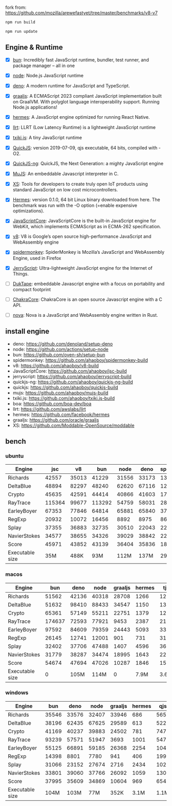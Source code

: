 fork from: https://github.com/mozilla/arewefastyet/tree/master/benchmarks/v8-v7

```bash
npm run build

npm run update
```

## Engine & Runtime

- [x] [bun](https://github.com/oven-sh/bun): Incredibly fast JavaScript runtime, bundler, test runner, and package manager – all in one
- [x] [node](https://github.com/nodejs/node): Node.js JavaScript runtime
- [x] [deno](https://github.com/denoland/deno): A modern runtime for JavaScript and TypeScript.
- [x] [graaljs](https://github.com/oracle/graaljs): A ECMAScript 2023 compliant JavaScript implementation built on GraalVM. With polyglot language interoperability support. Running Node.js applications!
- [x] [hermes](https://github.com/facebook/hermes): A JavaScript engine optimized for running React Native.
- [x] [llrt](https://github.com/awslabs/llrt): LLRT (Low Latency Runtime) is a lightweight JavaScript runtime
- [x] [txiki.js](https://github.com/saghul/txiki.js): A tiny JavaScript runtime
- [x] [QuickJS](https://bellard.org/quickjs/): version 2019-07-09, qjs executable, 64 bits, compiled with -O2.
- [x] [QuickJS-ng](https://github.com/quickjs-ng/quickjs): QuickJS, the Next Generation: a mighty JavaScript engine
- [x] [MuJS](https://github.com/ccxvii/mujs): An embeddable Javascript interpreter in C.
- [x] [XS](https://github.com/Moddable-OpenSource/moddable): Tools for developers to create truly open IoT products using standard JavaScript on low cost microcontrollers.
- [x] [Hermes](https://github.com/facebook/hermes): version 0.1.0, 64 bit Linux binary downloaded from here. The benchmark was run with the -O option (=enable expensive optimizations).
- [x] [JavaScriptCore](https://github.com/WebKit/webkit/tree/main/Source/JavaScriptCore): JavaScriptCore is the built-in JavaScript engine for WebKit, which implements ​ECMAScript as in ​ECMA-262 specification.
- [x] [v8](https://v8.dev/): V8 is Google’s open source high-performance JavaScript and WebAssembly engine
- [x] [spidermonkey](https://spidermonkey.dev/): SpiderMonkey is Mozilla’s JavaScript and WebAssembly Engine, used in Firefox
- [x] [JerryScript](https://github.com/jerryscript-project/jerryscript): Ultra-lightweight JavaScript engine for the Internet of Things.
- [ ] [DukTape](https://github.com/svaarala/duktape): embeddable Javascript engine with a focus on portability and compact footprint
- [ ] [ChakraCore](https://github.com/chakra-core/ChakraCore): ChakraCore is an open source Javascript engine with a C API.
- [ ] [nova](https://github.com/trynova/nova): Nova is a JavaScript and WebAssembly engine written in Rust.


## install engine

- deno: https://github.com/denoland/setup-deno
- node: https://github.com/actions/setup-node
- bun: https://github.com/oven-sh/setup-bun
- spidermonkey: https://github.com/ahaoboy/spidermonkey-build
- v8: https://github.com/ahaoboy/v8-build
- JavaScriptCore: https://github.com/ahaoboy/jsc-build
- jerryscript: https://github.com/ahaoboy/jerryscript-build
- quickjs-ng: https://github.com/ahaoboy/quickjs-ng-build
- quickjs: https://github.com/ahaoboy/quickjs-build
- mujs: https://github.com/ahaoboy/mujs-build
- txiki.js: https://github.com/ahaoboy/txiki.js-build
- boa: https://github.com/boa-dev/boa
- llrt: https://github.com/awslabs/llrt
- hermes: https://github.com/facebook/hermes
- graaljs: https://github.com/oracle/graaljs
- XS: https://github.com/Moddable-OpenSource/moddable


## bench

### ubuntu
| Engine | jsc | v8 | bun | node | deno | spidermonkey | graaljs | hermes | llrt | tjs | qjs | qjs(ng) | mujs | xst | boa | jerry |
| --- | --- | --- | --- | --- | --- | --- | --- | --- | --- | --- | --- | --- | --- | --- | --- | --- |
| Richards | 42557 | 35013 | 41229 | 31556 | 33173 | 13644 | 35433 | 1104 | 743 | 674 | 706 | 686 | 230 | 87.8 | 47.5 | 257 |
| DeltaBlue | 48894 | 82297 | 48240 | 62620 | 67116 | 12708 | 33204 | 1070 | 697 | 660 | 685 | 656 | 317 | 156 | 45.5 | 264 |
| Crypto | 45635 | 42591 | 44414 | 40866 | 41603 | 17700 | 16865 | 1368 | 808 | 613 | 752 | 612 | 183 | 288 | 56.9 | 282 |
| RayTrace | 115364 | 99677 | 113292 | 54759 | 58031 | 28137 | 4958 | 1581 | 1213 | 1115 | 921 | 1024 | 466 | 458 | 143 | 342 |
| EarleyBoyer | 67353 | 77846 | 64814 | 65881 | 65840 | 37699 | 34998 | 3390 | 1998 | 1758 | 1482 | 1453 | 474 | 329 | 145 | 0 |
| RegExp | 20932 | 10072 | 16456 | 8892 | 8975 | 8628 | 792 | 550 | 192 | 262 | 228 | 241 | 194 | 70.9 | 43.8 | 0 |
| Splay | 37355 | 36883 | 32735 | 30510 | 22043 | 22549 | 2870 | 3190 | 1834 | 1897 | 1669 | 1674 | 1096 | 415 | 161 | 0 |
| NavierStokes | 34577 | 38655 | 34326 | 39029 | 38842 | 22002 | 29799 | 1876 | 1448 | 1044 | 1352 | 1054 | 481 | 752 | 124 | 0 |
| Score | 45971 | 43852 | 43139 | 36404 | 35836 | 18536 | 11117 | 1520 | 921 | 852 | 843 | 804 | 363 | 245 | 82.9 | 0 |
| Executable size | 35M | 488K | 93M | 112M | 137M | 297M | 4.0K | 36M | 8.2M | 5.1M | 4.7M | 1.3M | 412K | 2.1M | 27M | 456K |
### macos
| Engine | bun | deno | node | graaljs | hermes | tjs | qjs(ng) | qjs | llrt | mujs | xst |
| --- | --- | --- | --- | --- | --- | --- | --- | --- | --- | --- | --- |
| Richards | 51562 | 42136 | 40318 | 28708 | 1266 | 1299 | 1307 | 1071 | 688 | 411 | 109 |
| DeltaBlue | 51632 | 98410 | 88433 | 34547 | 1150 | 1336 | 1213 | 1086 | 737 | 609 | 192 |
| Crypto | 65361 | 57149 | 55211 | 22751 | 1379 | 1218 | 1219 | 1259 | 651 | 314 | 379 |
| RayTrace | 174637 | 72593 | 77921 | 9453 | 2387 | 2189 | 1592 | 1183 | 1135 | 1007 | 625 |
| EarleyBoyer | 97592 | 84609 | 79359 | 24443 | 5093 | 3337 | 2658 | 2283 | 1926 | 1064 | 408 |
| RegExp | 26145 | 12741 | 12001 | 901 | 731 | 312 | 282 | 287 | 169 | 292 | 180 |
| Splay | 32402 | 37706 | 47488 | 1407 | 4596 | 3623 | 2396 | 2529 | 2115 | 851 | 407 |
| NavierStokes | 31779 | 38287 | 34474 | 18995 | 1643 | 2236 | 2173 | 2581 | 994 | 724 | 856 |
| Score | 54674 | 47694 | 47026 | 10287 | 1846 | 1581 | 1365 | 1284 | 843 | 592 | 326 |
| Executable size | 0 | 105M | 114M | 0 | 7.9M | 3.6M | 1.0M | 920K | 8.2M | 432K | 1.6M |
### windows
| Engine | bun | deno | node | graaljs | hermes | qjs | llrt | tjs | mujs | boa | qjs(ng) |
| --- | --- | --- | --- | --- | --- | --- | --- | --- | --- | --- | --- |
| Richards | 35546 | 33576 | 32407 | 33946 | 686 | 565 | 512 | 431 | 236 | 36.3 | 431 |
| DeltaBlue | 38196 | 62435 | 67625 | 29589 | 613 | 522 | 467 | 410 | 337 | 33.4 | 410 |
| Crypto | 41169 | 40237 | 39883 | 24502 | 781 | 747 | 514 | 392 | 183 | 49 | 372 |
| RayTrace | 93239 | 57571 | 51947 | 3693 | 1001 | 547 | 676 | 736 | 465 | 113 | 583 |
| EarleyBoyer | 55125 | 66891 | 59185 | 26368 | 2254 | 1042 | 1103 | 1171 | 578 | 110 | 0 |
| RegExp | 14398 | 8801 | 7780 | 941 | 406 | 199 | 195 | 214 | 199 | 38.9 | 188 |
| Splay | 31066 | 23152 | 27674 | 2716 | 2434 | 1026 | 1137 | 1394 | 1189 | 119 | 994 |
| NavierStokes | 33801 | 39060 | 37766 | 26092 | 1059 | 1300 | 1095 | 702 | 504 | 108 | 663 |
| Score | 37995 | 35609 | 34869 | 10604 | 969 | 654 | 622 | 578 | 384 | 66.2 | 0 |
| Executable size | 104M | 103M | 77M | 352K | 3.1M | 1.1M | 9.0M | 5.8M | 660K | 27M | 1.8M |
